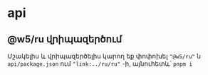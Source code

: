 # api

## @w5/ru վրիպազերծում

Մշակելիս և վրիպազերծելիս կարող եք փոփոխել `"@w5/ru"` ն `api/package.json` ում `"link:../ru/ru"` -ի, այնուհետև՝ `pnpm i`
